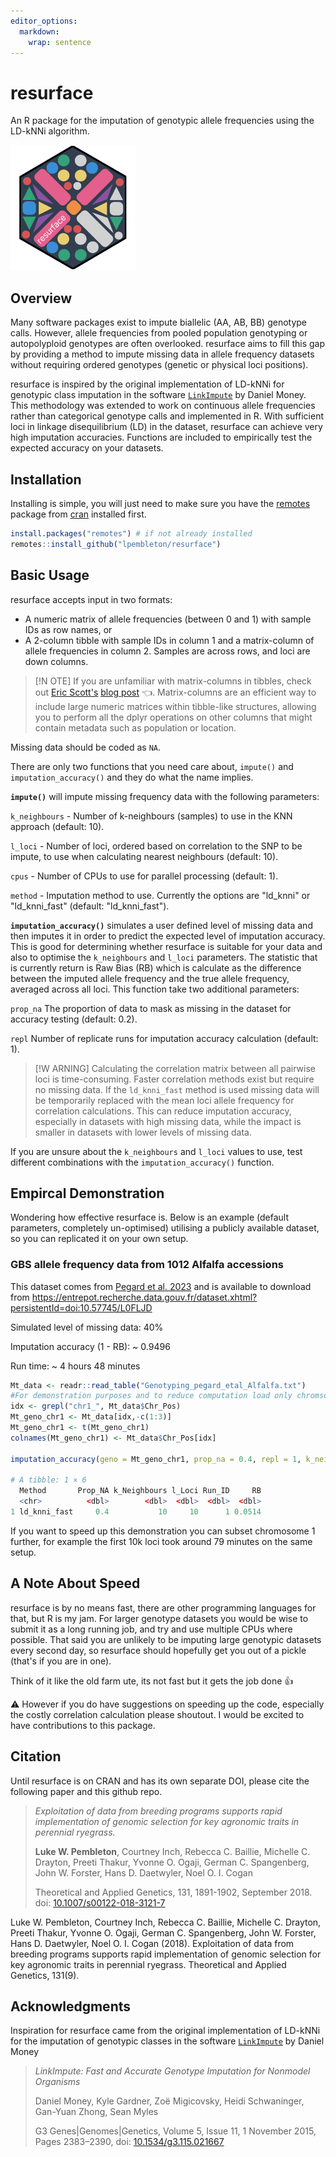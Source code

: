 ```yaml
---
editor_options: 
  markdown: 
    wrap: sentence
---
```


# resurface

An R package for the imputation of genotypic allele frequencies using the LD-kNNi algorithm.

<img src="man/figures/resurface_high_200ms.gif" height="200"/>

## Overview

Many software packages exist to impute biallelic (AA, AB, BB) genotype calls.
However, allele frequencies from pooled population genotyping or autopolyploid genotypes are often overlooked.
resurface aims to fill this gap by providing a method to impute missing data in allele frequency datasets without requiring ordered genotypes (genetic or physical loci positions).

resurface is inspired by the original implementation of LD-kNNi for genotypic class imputation in the software [`LinkImpute`](http://www.cultivatingdiversity.org/software.html) by Daniel Money.
This methodology was extended to work on continuous allele frequencies rather than categorical genotype calls and implemented in R.
With sufficient loci in linkage disequilibrium (LD) in the dataset, resurface can achieve very high imputation accuracies.
Functions are included to empirically test the expected accuracy on your datasets.

## Installation

Installing is simple, you will just need to make sure you have the [remotes](https://github.com/r-lib/remotes) package from [cran](https://cran.r-project.org/web/packages/remotes/index.html) installed first.

``` r
install.packages("remotes") # if not already installed
remotes::install_github("lpembleton/resurface")
```

## Basic Usage

resurface accepts input in two formats:

-   A numeric matrix of allele frequencies (between 0 and 1) with sample IDs as row names, or
-   A 2-column tibble with sample IDs in column 1 and a matrix-column of allele frequencies in column 2. Samples are across rows, and loci are down columns.

> [!N
> OTE] If you are unfamiliar with matrix-columns in tibbles, check out [Eric Scott's](https://github.com/Aariq) [blog post](https://ericrscott.com/posts/2020-12-11-matrix-columns/) 👈.
> Matrix-columns are an efficient way to include large numeric matrices within tibble-like structures, allowing you to perform all the dplyr operations on other columns that might contain metadata such as population or location.

Missing data should be coded as `NA`.

There are only two functions that you need care about, `impute()` and `imputation_accuracy()` and they do what the name implies.

**`impute()`** will impute missing frequency data with the following parameters:

`k_neighbours` - Number of k-neighbours (samples) to use in the KNN approach (default: 10).

`l_loci` - Number of loci, ordered based on correlation to the SNP to be impute, to use when calculating nearest neighbours (default: 10).

`cpus` - Number of CPUs to use for parallel processing (default: 1).

`method` - Imputation method to use.
Currently the options are "ld_knni" or "ld_knni_fast" (default: "ld_knni_fast").

**`imputation_accuracy()`** simulates a user defined level of missing data and then imputes it in order to predict the expected level of imputation accuracy.
This is good for determining whether resurface is suitable for your data and also to optimise the `k_neighbours` and `l_loci` parameters.
The statistic that is currently return is Raw Bias (RB) which is calculate as the difference between the imputed allele frequency and the true allele frequency, averaged across all loci.
This function take two additional parameters:

`prop_na` The proportion of data to mask as missing in the dataset for accuracy testing (default: 0.2).

`repl` Number of replicate runs for imputation accuracy calculation (default: 1).

> [!W
> ARNING] Calculating the correlation matrix between all pairwise loci is time-consuming.
> Faster correlation methods exist but require no missing data.
> If the `ld_knni_fast` method is used missing data will be temporarily replaced with the mean loci allele frequency for correlation calculations.
> This can reduce imputation accuracy, especially in datasets with high missing data, while the impact is smaller in datasets with lower levels of missing data.

If you are unsure about the `k_neighbours` and `l_loci` values to use, test different combinations with the `imputation_accuracy()` function.

## Empircal Demonstration

Wondering how effective resurface is.
Below is an example (default parameters, completely un-optimised) utilising a publicly available dataset, so you can replicated it on your own setup.

### GBS allele frequency data from 1012 Alfalfa accessions

This dataset comes from [Pegard et al. 2023](https://doi.org/10.3389/fpls.2023.1196134) and is available to download from <https://entrepot.recherche.data.gouv.fr/dataset.xhtml?persistentId=doi:10.57745/L0FLJD>

Simulated level of missing data: 40%

Imputation accuracy (1 - RB): \~ 0.9496

Run time: \~ 4 hours 48 minutes

``` r
Mt_data <- readr::read_table("Genotyping_pegard_etal_Alfalfa.txt")
#For demonstration purposes and to reduce computation load only chromsome 1 is imputed
idx <- grepl("chr1_", Mt_data$Chr_Pos)
Mt_geno_chr1 <- Mt_data[idx,-c(1:3)]
Mt_geno_chr1 <- t(Mt_geno_chr1)
colnames(Mt_geno_chr1) <- Mt_data$Chr_Pos[idx]

imputation_accuracy(geno = Mt_geno_chr1, prop_na = 0.4, repl = 1, k_neighbours = 20, l_loci = 10, cpus = 6, mem = 20, method = "ld_knni_fast")

# A tibble: 1 × 6
  Method       Prop_NA k_Neighbours l_Loci Run_ID     RB
  <chr>          <dbl>        <dbl>  <dbl>  <dbl>  <dbl>
1 ld_knni_fast     0.4           10     10      1 0.0514
```

If you want to speed up this demonstration you can subset chromosome 1 further, for example the first 10k loci took around 79 minutes on the same setup.

## A Note About Speed

resurface is by no means fast, there are other programming languages for that, but R is my jam.
For larger genotype datasets you would be wise to submit it as a long running job, and try and use multiple CPUs where possible.
That said you are unlikely to be imputing large genotypic datasets every second day, so resurface should hopefully get you out of a pickle (that's if you are in one).

Think of it like the old farm ute, its not fast but it gets the job done 👍

⚠️ However if you do have suggestions on speeding up the code, especially the costly correlation calculation please shoutout.
I would be excited to have contributions to this package.

## Citation

Until resurface is on CRAN and has its own separate DOI, please cite the following paper and this github repo.

> *Exploitation of data from breeding programs supports rapid implementation of genomic selection for key agronomic traits in perennial ryegrass.*
>
> **Luke W. Pembleton**, Courtney Inch, Rebecca C. Baillie, Michelle C. Drayton, Preeti Thakur, Yvonne O. Ogaji, German C. Spangenberg, John W. Forster, Hans D. Daetwyler, Noel O. I. Cogan
>
> Theoretical and Applied Genetics, 131, 1891-1902, September 2018.
> doi: [10.1007/s00122-018-3121-7](https://doi.org/10.1007/s00122-018-3121-7)

Luke W. Pembleton, Courtney Inch, Rebecca C. Baillie, Michelle C. Drayton, Preeti Thakur, Yvonne O. Ogaji, German C. Spangenberg, John W. Forster, Hans D. Daetwyler, Noel O. I. Cogan (2018).
Exploitation of data from breeding programs supports rapid implementation of genomic selection for key agronomic traits in perennial ryegrass.
Theoretical and Applied Genetics, 131(9).

## Acknowledgments

Inspiration for resurface came from the original implementation of LD-kNNi for the imputation of genotypic classes in the software [`LinkImpute`](http://www.cultivatingdiversity.org/software.html) by Daniel Money

> *LinkImpute: Fast and Accurate Genotype Imputation for Nonmodel Organisms*
>
> Daniel Money, Kyle Gardner, Zoë Migicovsky, Heidi Schwaninger, Gan-Yuan Zhong, Sean Myles
>
> G3 Genes\|Genomes\|Genetics, Volume 5, Issue 11, 1 November 2015, Pages 2383–2390, doi: [10.1534/g3.115.021667](https://doi.org/10.1534/g3.115.021667)
